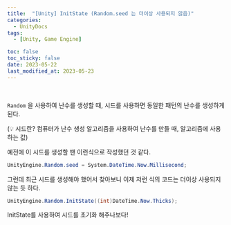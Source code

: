 ```yaml
---
title:  "[Unity] InitState (Random.seed 는 더이상 사용되지 않음)"
categories:
  - UnityDocs
tags:
  - [Unity, Game Engine]

toc: false
toc_sticky: false
date: 2023-05-22
last_modified_at: 2023-05-23
---
```


<br>

`Random` 을 사용하여 난수를 생성할 때, 시드를 사용하면 동일한 패턴의 난수를 생성하게 된다.  

(💡 시드란? 컴퓨터가 난수 생성 알고리즘을 사용하여 난수를 만들 때, 알고리즘에 사용하는 값)  

예전에 이 시드를 생성할 땐 이런식으로 작성했던 것 같다.  


```c#
UnityEngine.Random.seed = System.DateTime.Now.Millisecond;
```

그런데 최근 시드를 생성해야 했어서 찾아보니 이제 저런 식의 코드는 더이상 사용되지 않는 듯 하다.  

```c#
UnityEngine.Random.InitState((int)DateTime.Now.Thicks);
```

InitState를 사용하여 시드를 초기화 해주나보다!